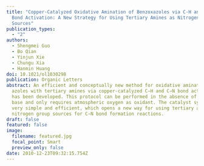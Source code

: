 ```yaml
---
title: "Copper-Catalyzed Oxidative Amination of Benzoxazoles via C-H and C-N
  Bond Activation: A New Strategy for Using Tertiary Amines as Nitrogen Group
  Sources"
publication_types:
  - "2"
authors:
  - Shengmei Guo
  - Bo Qian
  - Yinjun Xie
  - Chungu Xia
  - Hanmin Huang
doi: 10.1021/ol1030298
publication: Organic Letters
abstract: An efficient and conceptually new method for oxidative amination of
  azoles with tertiary amines via copper-catalyzed C−H and C−N bond activation
  has been developed. This protocol can be performed in the absence of external
  base and only requires atmospheric oxygen as oxidant. The catalyst system is
  very simple and efficient, which opens a new way for using tertiary amines as
  nitrogen group sources for C−N bond formation reactions.
draft: false
featured: false
image:
  filename: featured.jpg
  focal_point: Smart
  preview_only: false
date: 2010-12-23T09:32:15.754Z
---
```

